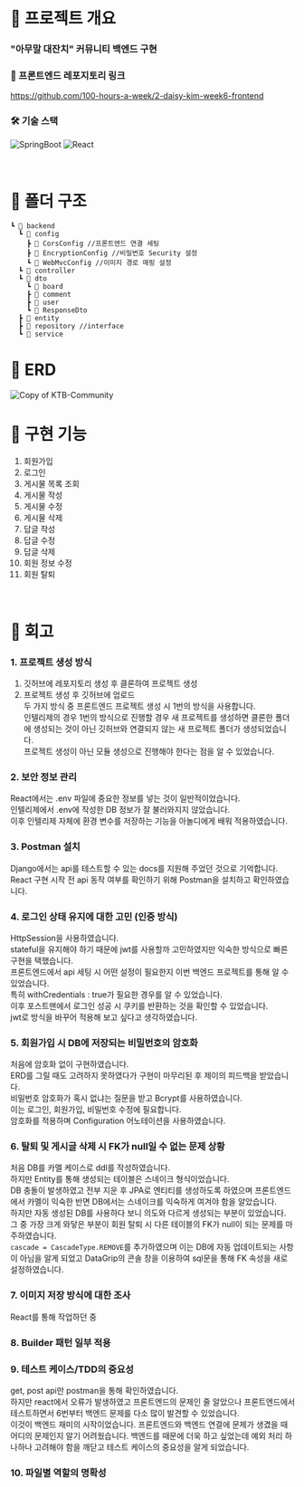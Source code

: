 # 📌 프로젝트 개요
### "아무말 대잔치" 커뮤니티 백엔드 구현

### 🔗 프론트엔드 레포지토리 링크
https://github.com/100-hours-a-week/2-daisy-kim-week6-frontend

### 🛠️ 기술 스택
![SpringBoot](https://img.shields.io/badge/SpringBoot-%2369AD3C.svg?style=for-the-badge&logo=spring&logoColor=%23ffffff)
![React](https://img.shields.io/badge/React-61DAFB?style=for-the-badge&logo=react&logoColor=white)

<br>

# 📌 폴더 구조
```
┗ 📂 backend
  ┗ 📂 config
    ┣ 📜 CorsConfig //프론트엔드 연결 세팅
    ┣ 📜 EncryptionConfig //비밀번호 Security 설정
    ┗ 📜 WebMvcConfig //이미지 경로 매핑 설정
  ┗ 📂 controller
  ┗ 📂 dto
    ┗ 📂 board
    ┣ 📂 comment
    ┣ 📂 user
    ┗ 📜 ResponseDto
  ┣ 📂 entity
  ┣ 📂 repository //interface
  ┗ 📂 service
```

# 📌 ERD
![Copy of KTB-Community](https://github.com/user-attachments/assets/6ac0e7f5-73fa-41c2-819f-a3078c339b86)

# 📌 구현 기능
1. 회원가입
2. 로그인
3. 게시물 목록 조회
4. 게시물 작성
5. 게시물 수정
6. 게시물 삭제
7. 답글 작성
8. 답글 수정
9. 답글 삭제
10. 회원 정보 수정
11. 회원 탈퇴

<br>

# 📌 회고
### 1. 프로젝트 생성 방식
1. 깃허브에 레포지토리 생성 후 클론하여 프로젝트 생성
2. 프로젝트 생성 후 깃허브에 업로드<br>
두 가지 방식 중 프론트엔드 프로젝트 생성 시 1번의 방식을 사용합니다.<br>
인텔리제의 경우 1번의 방식으로 진행할 경우 새 프로젝트를 생성하면 클론한 폴더에 생성되는 것이 아닌 깃허브와 연결되지 않는 새 프로젝트 폴더가 생성되었습니다.<br>
프로젝트 생성이 아닌 모듈 생성으로 진행해야 한다는 점을 알 수 있었습니다.

### 2. 보안 정보 관리
React에서는 .env 파일에 중요한 정보를 넣는 것이 일반적이었습니다.<br>
인텔리제에서 .env에 작성한 DB 정보가 잘 불러와지지 않았습니다.<br>
이후 인텔리제 자체에 환경 변수를 저장하는 기능을 아놀디에게 배워 적용하였습니다.

### 3. Postman 설치
Django에서는 api를 테스트할 수 있는 docs를 지원해 주었던 것으로 기억합니다.
React 구현 시작 전 api 동작 여부를 확인하기 위해 Postman을 설치하고 확인하였습니다.<br>

### 4. 로그인 상태 유지에 대한 고민 (인증 방식)
HttpSession을 사용하였습니다.<br>
stateful을 유지해야 하기 때문에 jwt를 사용할까 고민하였지만 익숙한 방식으로 빠른 구현을 택했습니다.<br>
프론트엔드에서 api 세팅 시 어떤 설정이 필요한지 이번 백엔드 프로젝트를 통해 알 수 있었습니다.<br>
특히 withCredentials : true가 필요한 경우를 알 수 있었습니다.<br>
이후 포스트맨에서 로그인 성공 시 쿠키를 반환하는 것을 확인할 수 있었습니다.<br>
jwt로 방식을 바꾸어 적용해 보고 싶다고 생각하였습니다.

### 5. 회원가입 시 DB에 저장되는 비밀번호의 암호화
처음에 암호화 없이 구현하였습니다.<br>
ERD를 그릴 때도 고려하지 못하였다가 구현이 마무리된 후 제이의 피드백을 받았습니다.<br>
비밀번호 암호화가 혹시 없냐는 질문을 받고 Bcrypt를 사용하였습니다.<br>
이는 로그인, 회원가입, 비밀번호 수정에 필요합니다. <br>
암호화를 적용하며 Configuration 어노테이션을 사용하였습니다.

### 6. 탈퇴 및 게시글 삭제 시 FK가 null일 수 없는 문제 상황
처음 DB를 카멜 케이스로 ddl를 작성하였습니다.<br>
하지만 Entity를 통해 생성되는 테이블은 스네이크 형식이었습니다.<br>
DB 충돌이 발생하였고 전부 지운 후 JPA로 엔티티를 생성하도록 하였으며 프론트엔드에서 카멜이 익숙한 반면 DB에서는 스네이크를 익숙하게 여겨야 함을 알았습니다.<br>
하지만 자동 생성된 DB를 사용하다 보니 의도와 다르게 생성되는 부분이 있었습니다.<br>
그 중 가장 크게 와닿은 부분이 회원 탈퇴 시 다른 테이블의 FK가 null이 되는 문제를 마주하였습니다.<br>
`cascade = CascadeType.REMOVE`를 추가하였으며 이는 DB에 자동 업데이트되는 사항이 아님을 알게 되었고 DataGrip의 콘솔 창을 이용하여 sql문을 통해 FK 속성을 새로 설정하였습니다.<br>


### 7. 이미지 저장 방식에 대한 조사
React를 통해 작업하던 중 

### 8. Builder 패턴 일부 적용

### 9. 테스트 케이스/TDD의 중요성
get, post api만 postman을 통해 확인하였습니다.<br>
하지만 react에서 오류가 발생하였고 프론트엔드의 문제인 줄 알았으나 프론트엔드에서 테스트하면서 6번부터 백엔드 문제를 다소 많이 발견할 수 있었습니다.<br>
이것이 백엔드 재미의 시작이었습니다. 
프론트엔드와 백엔드 연결에 문제가 생겼을 때 어디의 문제인지 알기 어려웠습니다.
백엔드를 때문에 더욱 하고 싶었는데 예외 처리 하나하나 고려해야 함을 깨닫고 테스트 케이스의 중요성을 알게 되었습니다.

### 10. 파일별 역할의 명확성

